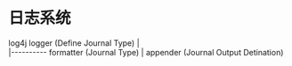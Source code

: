 
# 日志系统

log4j
logger (Define Journal Type)
   |  
   |---------- formatter (Journal Type)
   |
appender (Journal Output Detination)